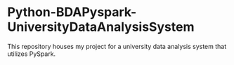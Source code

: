 # Python-BDAPyspark-UniversityDataAnalysisSystem
This repository houses my project for a university data analysis system that utilizes PySpark.
